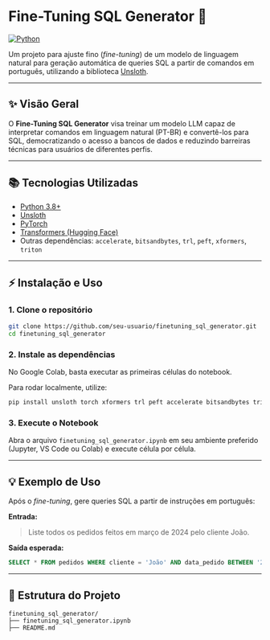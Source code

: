 # Fine-Tuning SQL Generator 🚀

[![Python](https://img.shields.io/badge/python-3.8%2B-blue.svg)](https://www.python.org/)

Um projeto para ajuste fino (*fine-tuning*) de um modelo de linguagem natural para geração automática de queries SQL a partir de comandos em português, utilizando a biblioteca [Unsloth](https://github.com/unslothai/unsloth).

---

## ✨ Visão Geral

O **Fine-Tuning SQL Generator** visa treinar um modelo LLM capaz de interpretar comandos em linguagem natural (PT-BR) e convertê-los para SQL, democratizando o acesso a bancos de dados e reduzindo barreiras técnicas para usuários de diferentes perfis.

---

## 📚 Tecnologias Utilizadas

* [Python 3.8+](https://www.python.org/)
* [Unsloth](https://github.com/unslothai/unsloth)
* [PyTorch](https://pytorch.org/)
* [Transformers (Hugging Face)](https://huggingface.co/docs/transformers/index)
* Outras dependências: `accelerate`, `bitsandbytes`, `trl`, `peft`, `xformers`, `triton`

---

## ⚡ Instalação e Uso

### 1. Clone o repositório

```bash
git clone https://github.com/seu-usuario/finetuning_sql_generator.git
cd finetuning_sql_generator
```

### 2. Instale as dependências

No Google Colab, basta executar as primeiras células do notebook.

Para rodar localmente, utilize:

```bash
pip install unsloth torch xformers trl peft accelerate bitsandbytes triton
```

### 3. Execute o Notebook

Abra o arquivo `finetuning_sql_generator.ipynb` em seu ambiente preferido (Jupyter, VS Code ou Colab) e execute célula por célula.

---

## 💡 Exemplo de Uso

Após o *fine-tuning*, gere queries SQL a partir de instruções em português:

**Entrada:**

> Liste todos os pedidos feitos em março de 2024 pelo cliente João.

**Saída esperada:**

```sql
SELECT * FROM pedidos WHERE cliente = 'João' AND data_pedido BETWEEN '2024-03-01' AND '2024-03-31';
```

---

## 📁 Estrutura do Projeto

```
finetuning_sql_generator/
├── finetuning_sql_generator.ipynb
├── README.md
```

